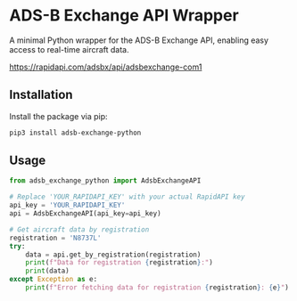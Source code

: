 # ADS-B Exchange API Wrapper

A minimal Python wrapper for the ADS-B Exchange API, enabling easy access to real-time aircraft data.

https://rapidapi.com/adsbx/api/adsbexchange-com1

## Installation

Install the package via pip:

```bash
pip3 install adsb-exchange-python
```
## Usage 
```python
from adsb_exchange_python import AdsbExchangeAPI

# Replace 'YOUR_RAPIDAPI_KEY' with your actual RapidAPI key
api_key = 'YOUR_RAPIDAPI_KEY'
api = AdsbExchangeAPI(api_key=api_key)

# Get aircraft data by registration
registration = 'N8737L'
try:
    data = api.get_by_registration(registration)
    print(f"Data for registration {registration}:")
    print(data)
except Exception as e:
    print(f"Error fetching data for registration {registration}: {e}")
```
